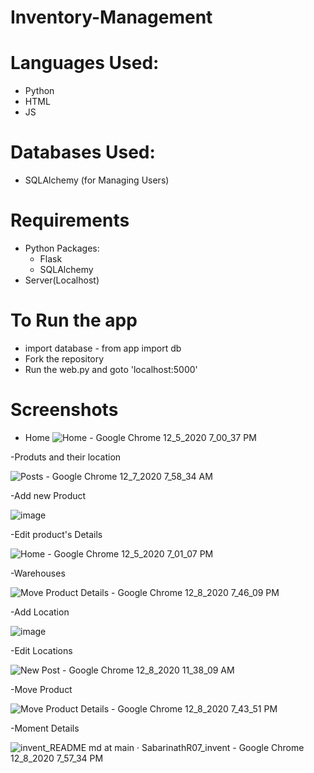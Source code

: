 # Inventory-Management

# Languages Used:
- Python
- HTML
- JS

# Databases Used:
- SQLAlchemy (for Managing Users)

# Requirements
- Python Packages:
  - Flask
  - SQLAlchemy
- Server(Localhost)

# To Run the app
- import database - from app import db
- Fork the repository
- Run the web.py and goto 'localhost:5000'
  
# Screenshots

- Home
![Home - Google Chrome 12_5_2020 7_00_37 PM](https://user-images.githubusercontent.com/75443183/101244508-f4cb8780-372c-11eb-9dbf-6e5a70fdb475.png)

-Produts and their location

![Posts - Google Chrome 12_7_2020 7_58_34 AM](https://user-images.githubusercontent.com/75443183/101302942-e8e1e180-3862-11eb-8fd5-86d032166e4e.png)


-Add new Product

![image](https://user-images.githubusercontent.com/75443183/101447897-28382d00-394c-11eb-9ebb-7ff6f3d3e875.png)


-Edit product's Details


![Home - Google Chrome 12_5_2020 7_01_07 PM](https://user-images.githubusercontent.com/75443183/101447391-2a4dbc00-394b-11eb-9263-fdd372a3d353.png)


-Warehouses

![Move Product Details - Google Chrome 12_8_2020 7_46_09 PM](https://user-images.githubusercontent.com/75443183/101495727-e086c500-398e-11eb-994d-206d760f044f.png)


-Add Location

![image](https://user-images.githubusercontent.com/75443183/101449995-c8dc1c00-394f-11eb-8768-1cd611d74e9a.png)

-Edit Locations

![New Post - Google Chrome 12_8_2020 11_38_09 AM](https://user-images.githubusercontent.com/75443183/101447043-72201380-394a-11eb-98b2-4a38c308d687.png)

-Move Product

![Move Product Details - Google Chrome 12_8_2020 7_43_51 PM](https://user-images.githubusercontent.com/75443183/101495699-d82e8a00-398e-11eb-87a8-0788ee0f504e.png)

-Moment Details

![invent_README md at main · SabarinathR07_invent - Google Chrome 12_8_2020 7_57_34 PM](https://user-images.githubusercontent.com/75443183/101496408-bd104a00-398f-11eb-83f5-88ef13fdd351.png)














